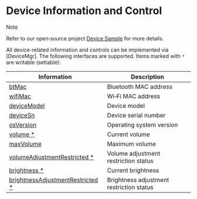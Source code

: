 # Device Information and Control

> [!note]
> 
> Refer to our open‐source project [Device Sample](https://github.com/PlayForDreamDevelopers/DeviceSample-Unity) for more details.

All device-related information and controls can be implemented via [DeviceMgr]. The following interfaces are supported. Items marked with `*` are writable (settable):

| Information                                            | Description                      |
| ------------------------------------------------------ | -------------------------------- |
| [btMac](xref:YVR.Enterprise.Device.DeviceMgr.btMac)    | Bluetooth MAC address            |
| [wifiMac](xref:YVR.Enterprise.Device.DeviceMgr.wifiMac)| Wi‑Fi MAC address                |
| [deviceModel](xref:YVR.Enterprise.Device.DeviceMgr.deviceModel) | Device model           |
| [deviceSn](xref:YVR.Enterprise.Device.DeviceMgr.deviceSn)       | Device serial number     |
| [osVersion](xref:YVR.Enterprise.Device.DeviceMgr.osVersion)     | Operating system version |
| [volume *](xref:YVR.Enterprise.Device.DeviceMgr.volume)         | Current volume           |
| [maxVolume](xref:YVR.Enterprise.Device.DeviceMgr.maxVolume)       | Maximum volume           |
| [volumeAdjustmentRestricted *](xref:YVR.Enterprise.Device.DeviceMgr.volumeAdjustmentRestricted) | Volume adjustment restriction status |
| [brightness *](xref:YVR.Enterprise.Device.DeviceMgr.brightness)   | Current brightness       |
| [brightnessAdjustmentRestricted *](xref:YVR.Enterprise.Device.DeviceMgr.brightnessAdjustmentRestricted) | Brightness adjustment restriction status |

